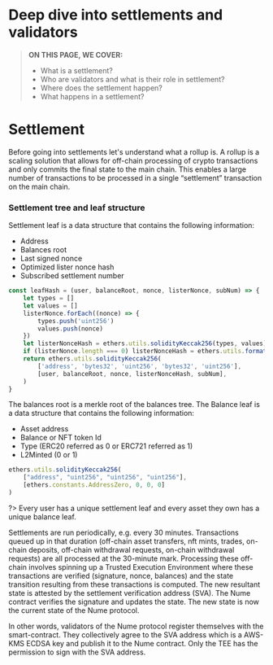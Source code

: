 # Deep dive into settlements and validators

> **ON THIS PAGE, WE COVER:** 
> - What is a settlement?
> - Who are validators and what is their role in settlement?
> - Where does the settlement happen?
> - What happens in a settlement?

# Settlement
Before going into settlements let's understand what a rollup is. A rollup is a scaling solution that allows for off-chain processing of crypto transactions and only commits the final state to the main chain. This enables a large number of transactions to be processed in a single “settlement” transaction on the main chain.

### Settlement tree and leaf structure
Settlement leaf is a data structure that contains the following information:
- Address
- Balances root
- Last signed nonce
- Optimized lister nonce hash
- Subscribed settlement number

```js
const leafHash = (user, balanceRoot, nonce, listerNonce, subNum) => {
    let types = []
    let values = []
    listerNonce.forEach((nonce) => {
        types.push('uint256')
        values.push(nonce)
    })
    let listerNonceHash = ethers.utils.solidityKeccak256(types, values)
    if (listerNonce.length === 0) listerNonceHash = ethers.utils.formatBytes32String('')
    return ethers.utils.solidityKeccak256(
        ['address', 'bytes32', 'uint256', 'bytes32', 'uint256'],
        [user, balanceRoot, nonce, listerNonceHash, subNum],
    )
}
```

The balances root is a merkle root of the balances tree. The Balance leaf is a data structure that contains the following information:
- Asset address
- Balance or NFT token Id
- Type (ERC20 referred as 0 or ERC721 referred as 1)
- L2Minted (0 or 1)

```js
ethers.utils.solidityKeccak256(
    ["address", "uint256", "uint256", "uint256"],
    [ethers.constants.AddressZero, 0, 0, 0]
)
```

?> Every user has a unique settlement leaf and every asset they own has a unique balance leaf.

Settlements are run periodically, e.g. every 30 minutes. Transactions queued up in that duration (off-chain asset transfers, nft mints, trades, on-chain deposits, off-chain withdrawal requests, on-chain withdrawal requests) are all processed at the 30-minute mark. Processing these off-chain involves spinning up a Trusted Execution Environment where these transactions are verified (signature, nonce, balances) and the state transition resulting from these transactions is computed.  The new resultant state is attested by the settlement verification address (SVA).  The Nume contract verifies the signature and updates the state. The new state is now the current state of the Nume protocol.

In other words, validators of the Nume protocol register themselves with the smart-contract. They collectively agree to the SVA address which is a AWS-KMS ECDSA key and publish it to the Nume contract. Only the TEE has the permission to sign with the SVA address.

